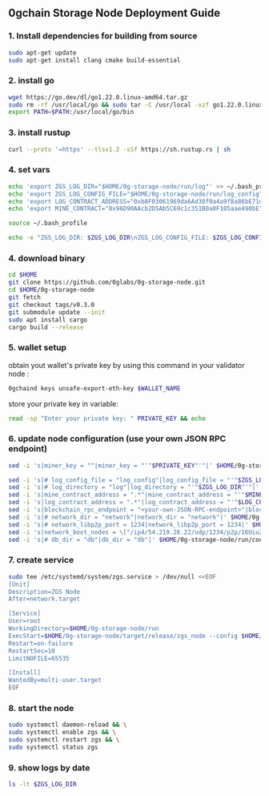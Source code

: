 ## 0gchain Storage Node Deployment Guide

### 1. Install dependencies for building from source
   ```bash
   sudo apt-get update
   sudo apt-get install clang cmake build-essential
   ```

### 2. install go
   ```bash
   wget https://go.dev/dl/go1.22.0.linux-amd64.tar.gz
   sudo rm -rf /usr/local/go && sudo tar -C /usr/local -xzf go1.22.0.linux-amd64.tar.gz
   export PATH=$PATH:/usr/local/go/bin
   ```

### 3. install rustup
   ```bash
   curl --proto '=https' --tlsv1.2 -sSf https://sh.rustup.rs | sh
   ```

### 4. set vars
   ```bash
   echo 'export ZGS_LOG_DIR="$HOME/0g-storage-node/run/log"' >> ~/.bash_profile
   echo 'export ZGS_LOG_CONFIG_FILE="$HOME/0g-storage-node/run/log_config"' >> ~/.bash_profile
   echo 'export LOG_CONTRACT_ADDRESS="0xb8F03061969da6Ad38f0a4a9f8a86bE71dA3c8E7"' >> ~/.bash_profile
   echo 'export MINE_CONTRACT="0x96D90AAcb2D5Ab5C69c1c351B0a0F105aae490bE"' >> ~/.bash_profile
   
   source ~/.bash_profile
   
   echo -e "ZGS_LOG_DIR: $ZGS_LOG_DIR\nZGS_LOG_CONFIG_FILE: $ZGS_LOG_CONFIG_FILE\nLOG_CONTRACT_ADDRESS: $LOG_CONTRACT_ADDRESS\nMINE_CONTRACT: $MINE_CONTRACT\n\n\033[33m\033[0m"
   ```

### 4. download binary
   ```bash
   cd $HOME
   git clone https://github.com/0glabs/0g-storage-node.git
   cd $HOME/0g-storage-node
   git fetch
   git checkout tags/v0.3.0
   git submodule update --init
   sudo apt install cargo
   cargo build --release
   ```

### 5. wallet setup
obtain yout wallet's private key by using this command in your validator node :

   ```bash
   0gchaind keys unsafe-export-eth-key $WALLET_NAME
   ```

store your private key in variable:

   ```bash
   read -sp "Enter your private key: " PRIVATE_KEY && echo
   ```

### 6. update node configuration (use your own JSON RPC endpoint)

   ```bash
   sed -i 's|miner_key = ""|miner_key = "'"$PRIVATE_KEY"'"|' $HOME/0g-storage-node/run/config.toml
   ```

   ```bash
   sed -i 's|# log_config_file = "log_config"|log_config_file = "'"$ZGS_LOG_CONFIG_FILE"'"|' $HOME/0g-storage-node/run/config.toml
   sed -i 's|# log_directory = "log"|log_directory = "'"$ZGS_LOG_DIR"'"|' $HOME/0g-storage-node/run/config.toml
   sed -i 's|mine_contract_address = ".*"|mine_contract_address = "'"$MINE_CONTRACT"'"|' $HOME/0g-storage-node/run/config.toml
   sed -i 's|log_contract_address = ".*"|log_contract_address = "'"$LOG_CONTRACT_ADDRESS"'"|' $HOME/0g-storage-node/run/config.toml
   sed -i 's|blockchain_rpc_endpoint = "<your-own-JSON-RPC-endpoint>"|blockchain_rpc_endpoint = "<your-own-JSON-RPC-endpoint>"|' $HOME/0g-storage-node/run/config.toml
   sed -i 's|# network_dir = "network"|network_dir = "network"|' $HOME/0g-storage-node/run/config.toml
   sed -i 's|# network_libp2p_port = 1234|network_libp2p_port = 1234|' $HOME/0g-storage-node/run/config.toml
   sed -i 's|network_boot_nodes = \["/ip4/54.219.26.22/udp/1234/p2p/16Uiu2HAmPxGNWu9eVAQPJww79J32pTJLKGcpjRMb4Qb8xxKkyuG1","/ip4/52.52.127.117/udp/1234/p2p/16Uiu2HAm93Hd5azfhkGBbkx1zero3nYHvfjQYM2NtiW4R3r5bE2g"\]|network_boot_nodes = \["/ip4/54.219.26.22/udp/1234/p2p/16Uiu2HAmTVDGNhkHD98zDnJxQWu3i1FL1aFYeh9wiQTNu4pDCgps","/ip4/52.52.127.117/udp/1234/p2p/16Uiu2HAkzRjxK2gorngB1Xq84qDrT4hSVznYDHj6BkbaE4SGx9oS"\]|' $HOME/0g-storage-node/run/config.toml
   sed -i 's|# db_dir = "db"|db_dir = "db"|' $HOME/0g-storage-node/run/config.toml
   ```

### 7. create service
   ```bash
   sudo tee /etc/systemd/system/zgs.service > /dev/null <<EOF
   [Unit]
   Description=ZGS Node
   After=network.target
   
   [Service]
   User=root
   WorkingDirectory=$HOME/0g-storage-node/run
   ExecStart=$HOME/0g-storage-node/target/release/zgs_node --config $HOME/0g-storage-node/run/config.toml
   Restart=on-failure
   RestartSec=10
   LimitNOFILE=65535
   
   [Install]
   WantedBy=multi-user.target
   EOF
   ```
### 8. start the node
   ```bash
   sudo systemctl daemon-reload && \
   sudo systemctl enable zgs && \
   sudo systemctl restart zgs && \
   sudo systemctl status zgs
   ```

### 9. show logs by date
   ```bash
   ls -lt $ZGS_LOG_DIR
   ```
